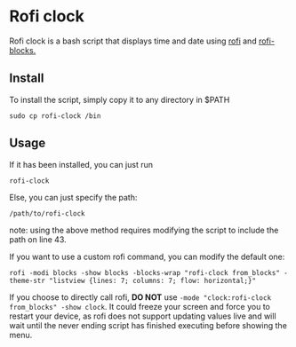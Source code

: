 # Rofi clock
Rofi clock is a bash script that displays time and date using [rofi](https://github.com/davatorium/rofi) and [rofi-blocks.](https://github.com/OmarCastro/rofi-blocks)
## Install
To install the script, simply copy it to any directory in $PATH
```
sudo cp rofi-clock /bin
```
## Usage
If it has been installed, you can just run
```
rofi-clock
```

Else, you can just specify the path:
```
/path/to/rofi-clock
```
note: using the above method requires modifying the script to include the path on line 43.

If you want to use a custom rofi command, you can modify the default one:
```
rofi -modi blocks -show blocks -blocks-wrap "rofi-clock from_blocks" -theme-str "listview {lines: 7; columns: 7; flow: horizontal;}"
```
If you choose to directly call rofi, **DO NOT** use `-mode "clock:rofi-clock from_blocks" -show clock`. It could freeze your screen and force you to restart your device, as rofi does not support updating values live and will wait until the never ending script has finished executing before showing the menu.
